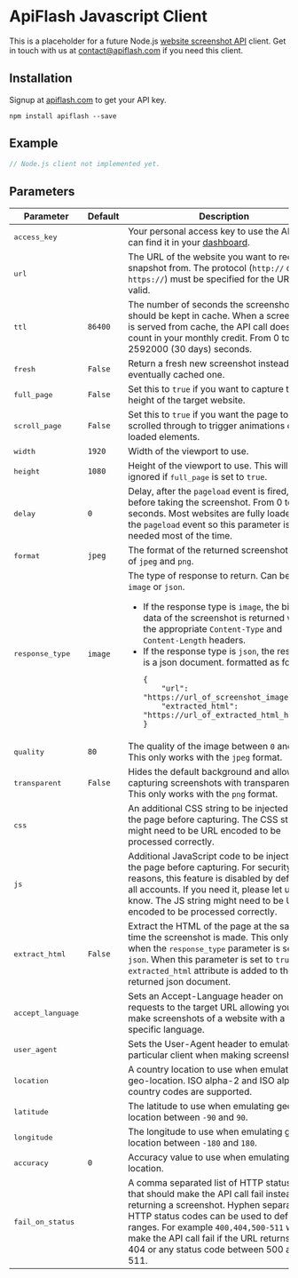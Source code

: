 # ApiFlash Javascript Client

This is a placeholder for a future Node.js [website screenshot API](https://apiflash.com) client. 
Get in touch with us at [contact@apiflash.com](mailto:contact@apiflash.com) if you need this client. 


## Installation

Signup at [apiflash.com](https://apiflash.com) to get your API key.

```
npm install apiflash --save
```

## Example

```js
// Node.js client not implemented yet.
```

## Parameters

<table>
    <thead><tr><th>Parameter</th><th>Default</th><th>Description</th></tr></thead>
    <tbody>
        <tr>
            <td><kbd>access_key </kbd></td>
            <td></td>
            <td>Your personal access key to use the API. You can find it in your <a href="/dashboard/access_keys">dashboard</a>.</td>
        </tr>
        <tr>
            <td><kbd>url </kbd></td>
            <td></td>
            <td>The URL of the website you want to request a snapshot from. <span class="text-muted">The protocol (<code>http://</code> or <code>https://</code>) must be specified for the URL to be valid.</span></td>
        </tr>
        <tr>
            <td><kbd>ttl </kbd></td>
            <td><code>86400</code></td>
            <td>The number of seconds the screenshot should be kept in cache. When a screenshot is served from cache, the API call doesn't count in your monthly credit. From 0 to 2592000 <span class="text-muted">(30 days)</span> seconds.</td>
        </tr>
        <tr>
            <td><kbd>fresh </kbd></td>
            <td><code>False</code></td>
            <td>Return a fresh new screenshot instead of the eventually cached one.</td>
        </tr>
        <tr>
            <td><kbd>full_page </kbd></td>
            <td><code>False</code></td>
            <td>Set this to <code>true</code> if you want to capture the full height of the target website.</td>
        </tr>
        <tr>
            <td><kbd>scroll_page </kbd></td>
            <td><code>False</code></td>
            <td>Set this to <code>true</code> if you want the page to be scrolled through to trigger animations or lazy loaded elements.</td>
        </tr>
        <tr>
            <td><kbd>width </kbd></td>
            <td><code>1920</code></td>
            <td>Width of the viewport to use.</td>
        </tr>
        <tr>
            <td><kbd>height </kbd></td>
            <td><code>1080</code></td>
            <td>Height of the viewport to use. <span class="text-muted">This will be ignored if <kbd>full_page</kbd> is set to <code>true</code>.</span></td>
        </tr>
        <tr>
            <td><kbd>delay </kbd></td>
            <td><code>0</code></td>
            <td>Delay, after the <code>pageload</code> event is fired, to wait before taking the screenshot. From 0 to 10 seconds. <span class="text-muted">Most websites are fully loaded after the <code>pageload</code> event so this parameter is not needed most of the time.</span></td>
        </tr>
        <tr>
            <td><kbd>format </kbd></td>
            <td><code>jpeg</code></td>
            <td>The format of the returned screenshot. One of <code>jpeg</code> and <code>png</code>.</td>
        </tr>
        <tr>
            <td><kbd>response_type </kbd></td>
            <td><code>image</code></td>
            <td>
The type of response to return. Can be either <code>image</code> or <code>json</code>. <br/>
<span class="text-muted"><ul class="mt-2 mb-0"><li>If the response type is <code>image</code>, the binary data of the
screenshot is returned with the appropriate <code>Content-Type</code> and <code>Content-Length</code> headers.</li>
<li>If the response type is <code>json</code>, the response is a json document<span class="d-lg-none">.</span>
<span class="d-none d-lg-inline">formatted as follows:
<pre class="border rounded mt-2 mb-0"><code class="json">{
    "url": "https://url_of_screenshot_image...",
    "extracted_html": "https://url_of_extracted_html_here..."
}</code></pre></span></li></ul></span></td>
        </tr>
        <tr>
            <td><kbd>quality </kbd></td>
            <td><code>80</code></td>
            <td>The quality of the image between <code>0</code> and <code>100</code>. This only works with the <code>jpeg</code> format.</td>
        </tr>
        <tr>
            <td><kbd>transparent </kbd></td>
            <td><code>False</code></td>
            <td>Hides the default background and allows capturing screenshots with transparency. This only works with the <code>png</code> format.</td>
        </tr>
        <tr>
            <td><kbd>css </kbd></td>
            <td></td>
            <td>An additional CSS string to be injected into the page before capturing. <span class="text-muted">The CSS string might need to be URL encoded to be processed correctly.</span></td>
        </tr>
        <tr>
            <td><kbd>js </kbd></td>
            <td></td>
            <td>Additional JavaScript code to be injected into the page before capturing. For security reasons, this feature is disabled by default for all accounts. If you need it, please let us know. <span class="text-muted">The JS string might need to be URL encoded to be processed correctly.</span></td>
        </tr>
        <tr>
            <td><kbd>extract_html </kbd></td>
            <td><code>False</code></td>
            <td>Extract the HTML of the page at the same time the screenshot is made. This only works when the <kbd>response_type</kbd> parameter is set to <code>json</code>. When this parameter is set to <code>true</code>, an <code>extracted_html</code> attribute is added to the returned json document.</td>
        </tr>
        <tr>
            <td><kbd>accept_language </kbd></td>
            <td></td>
            <td>Sets an Accept-Language header on requests to the target URL allowing you to make screenshots of a website with a specific language.</td>
        </tr>
        <tr>
            <td><kbd>user_agent </kbd></td>
            <td></td>
            <td>Sets the User-Agent header to emulate a particular client when making screenshots.</td>
        </tr>
        <tr>
            <td><kbd>location </kbd></td>
            <td></td>
            <td>A country location to use when emulating geo-location. ISO alpha-2 and ISO alpha-3 country codes are supported.</td>
        </tr>
        <tr>
            <td><kbd>latitude </kbd></td>
            <td></td>
            <td>The latitude to use when emulating geo-location between <code>-90</code> and <code>90</code>.</td>
        </tr>
        <tr>
            <td><kbd>longitude </kbd></td>
            <td></td>
            <td>The longitude to use when emulating geo-location between <code>-180</code> and <code>180</code>.</td>
        </tr>
        <tr>
            <td><kbd>accuracy </kbd></td>
            <td><code>0</code></td>
            <td>Accuracy value to use when emulating geo-location.</td>
        </tr>
        <tr>
            <td><kbd>fail_on_status </kbd></td>
            <td></td>
            <td>A comma separated list of HTTP status codes that should make the API call fail instead of returning a screenshot. <span class="text-muted">Hyphen separated HTTP status codes can be used to define ranges. For example <code>400,404,500-511</code> would make the API call fail if the URL returns 400, 404 or any status code between 500 and 511.</span></td>
        </tr>
    </tbody>
</table>

